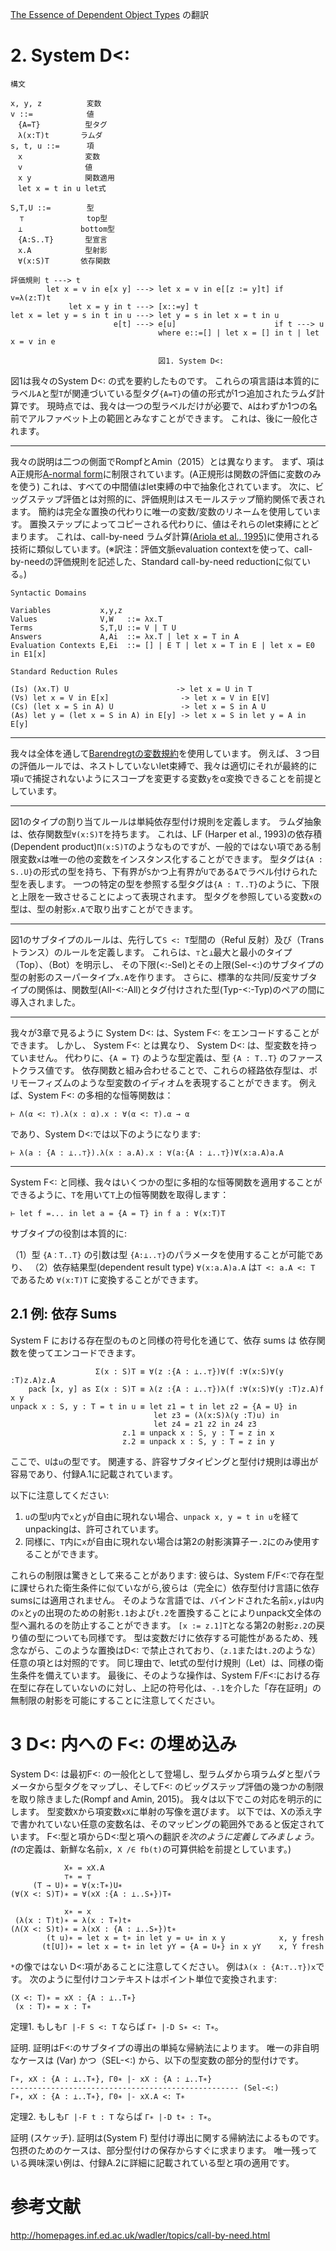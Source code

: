 [The Essence of Dependent Object Types](https://infoscience.epfl.ch/record/215280/files/paper_1.pdf) の翻訳

# 2. System D<:

	構文

	x, y, z          変数
	v ::=            値
	　{A=T}          型タグ
	　λ(x:T)t       ラムダ
	s, t, u ::=      項
	　x              変数
	　v              値
	　x y            関数適用
	　let x = t in u let式

	S,T,U ::=        型
	  ⊤              top型
	　⊥             bottom型
	　{A:S..T}       型宣言
	　x.A            型射影
	　∀(x:S)T       依存関数

	評価規則 t ---> t
	        let x = v in e[x y] ---> let x = v in e[[z := y]t] if v=λ(z:T)t
	             let x = y in t ---> [x::=y] t
	let x = let y = s in t in u ---> let y = s in let x = t in u
	                       e[t] ---> e[u]                      if t ---> u
	                                 where e::=[] | let x = [] in t | let x = v in e

	                                 図1. System D<:

図1は我々のSystem D<: の式を要約したものです。
これらの項言語は本質的にラベル`A`と型`T`が関連づいている型タグ`{A=T}`の値の形式が1つ追加されたラムダ計算です。
現時点では、我々は一つの型ラベルだけが必要で、`A`はわずか1つの名前でアルファベット上の範囲とみなすことができます。
これは、後に一般化されます。

----

我々の説明は二つの側面でRompfとAmin（2015）とは異なります。
まず、項はA正規形[A-normal form](https://en.wikipedia.org/wiki/A-normal_form "A-normal form")に制限されています。(A正規形は関数の評価に変数のみを使う)
これは、すべての中間値はlet束縛の中で抽象化されています。
次に、ビッグステップ評価とは対照的に、評価規則はスモールステップ簡約関係で表されます。
簡約は完全な置換の代わりに唯一の変数/変数のリネームを使用しています。
置換ステップによってコピーされる代わりに、値はそれらのlet束縛にとどまります。
これは、call-by-need ラムダ計算[(Ariola et al., 1995)](https://pdfs.semanticscholar.org/2c7d/7e94298797ab0b9fb4ce6df957474da65b6b.pdf)に使用される技術に類似しています。(※訳注：評価文脈evaluation contextを使って、call-by-needの評価規則を記述した、Standard call-by-need reductionに似ている。)

	Syntactic Domains

	Variables           x,y,z
	Values              V,W   ::= λx.T
	Terms               S,T,U ::= V | T U
	Answers             A,Ai  ::= λx.T | let x = T in A
	Evaluation Contexts E,Ei  ::= [] | E T | let x = T in E | let x = E0 in E1[x]

	Standard Reduction Rules

	(Is) (λx.T) U                        -> let x = U in T
	(Vs) let x = V in E[x]                -> let x = V in E[V]
	(Cs) (let x = S in A) U               -> let x = S in A U
	(As) let y = (let x = S in A) in E[y] -> let x = S in let y = A in E[y]

----
我々は全体を通して[Barendregtの変数規約](http://www21.in.tum.de/~berghofe/papers/CADE2007.pdf "Barendregt’s Variable Convention")を使用しています。
例えば、３つ目の評価ルールでは、ネストしていないlet束縛で、我々は適切にそれが最終的に項`u`で捕捉されないようにスコープを変更する変数`y`をα変換できることを前提としています。

----

図1のタイプの割り当てルールは単純依存型付け規則を定義します。
ラムダ抽象は、依存関数型`∀(x:S)T`を持ちます。
これは、LF (Harper et al., 1993)の依存積(Dependent product)`Π(x:S)T`のようなものですが、一般的ではない項である制限変数`x`は唯一の他の変数をインスタンス化することができます。
型タグは`{A : S..U}`の形式の型を持ち、下有界が`S`かつ上有界が`U`である`A`でラベル付けられた型を表します。
一つの特定の型を参照する型タグは`{A : T..T}`のように、下限と上限を一致させることによって表現されます。
型タグを参照している変数`x`の型は、型の射影`x.A`で取り出すことができます。

----

図1のサブタイプのルールは、先行して`S <: T`型間の（Reful 反射）及び（Trans トランス）のルールを定義します。
これらは、`⊤`と`⊥`最大と最小のタイプ（Top）、（Bot）を明示し、
その下限(<:-Sel)とその上限(Sel-<:)のサブタイプの型の射影のスーパータイプ`x.A`を作ります。
さらに、標準的な共同/反変サブタイプの関係は、関数型(All-<:-All)とタグ付けされた型(Typ-<:-Typ)のペアの間に導入されました。

----

我々が3章で見るように System D<: は、System F<: をエンコードすることができます。
しかし、 System F<: とは異なり、 System D<: は、型変数を持っていません。
代わりに、`{A = T}` のような型定義は、型 `{A : T..T}` のファーストクラス値です。
依存関数と組み合わせることで、これらの経路依存型は、ポリモーフィズムのような型変数のイディオムを表現することができます。
例えば、System F<: の多相的な恒等関数は：

	⊢ Λ(α <: ⊤).λ(x : α).x : ∀(α <: ⊤).α → α

であり、System D<:では以下のようになります:

	⊢ λ(a : {A : ⊥..⊤}).λ(x : a.A).x : ∀(a:{A : ⊥..⊤})∀(x:a.A)a.A

-----

System F<: と同様、我々はいくつかの型に多相的な恒等関数を適用することができるように、`T`を用いて`T`上の恒等関数を取得します：

	⊢ let f =... in let a = {A = T} in f a : ∀(x:T)T

サブタイプの役割は本質的に:

（1）型 `{A：T..T}` の引数は型 `{A:⊥..⊤}`のパラメータを使用することが可能であり、
（2）依存結果型(dependent result type) `∀(x:a.A)a.A` は`T <: a.A <: T` であるため `∀(x:T)T` に変換することができます。

## 2.1 例: 依存 Sums

System F における存在型のものと同様の符号化を通じて、依存 sums は 依存関数を使ってエンコードできます。

	                   Σ(x : S)T ≡ ∀(z :{A : ⊥..⊤})∀(f :∀(x:S)∀(y :T)z.A)z.A
	    pack [x, y] as Σ(x : S)T ≡ λ(z :{A : ⊥..⊤})λ(f :∀(x:S)∀(y :T)z.A)f x y
	unpack x : S, y : T = t in u ≡ let z1 = t in let z2 = {A = U} in
	                                let z3 = (λ(x:S)λ(y :T)u) in
	                                let z4 = z1 z2 in z4 z3
	                         z.1 ≡ unpack x : S, y : T = z in x
	                         z.2 ≡ unpack x : S, y : T = z in y

ここで、`U`は`u`の型です。
関連する、許容サブタイピングと型付け規則は導出が容易であり、付録A.1に記載されています。

以下に注意してください:

1. `u`の型`U`内で`x`と`y`が自由に現れない場合、`unpack x, y = t in u`を経てunpackingは、許可されています。
2. 同様に、`T`内に`x`が自由に現れない場合は第2の射影演算子ー`.2`にのみ使用することができます。

これらの制限は驚きとして来ることがあります: 彼らは、System F/F<:で存在型に課せられた衛生条件に似ていながら,彼らは（完全に）依存型付け言語に依存sumsには適用されません。
そのような言語では、バインドされた名前`x,y`は`U`内の`x`と`y`の出現のための射影`t.1`および`t.2`を置換することによりunpack文全体の型へ漏れるのを防止することができます。
`[x := z.1]T`となる第2の射影`z.2`の戻り値の型についても同様です。
型は変数だけに依存する可能性があるため、残念ながら、このような置換はD<: で禁止されており、（`z.1`または`t.2`のような）任意の項とは対照的です。
同じ理由で、let式の型付け規則（Let）は、同様の衛生条件を備えています。
最後に、そのような操作は、System F/F<:における存在型に存在していないのに対し、上記の符号化は、`-.1`を介した「存在証明」の無制限の射影を可能にすることに注意してください。

# 3 D<: 内への F<: の埋め込み

System D<: は最初F<: の一般化として登場し、型ラムダから項ラムダと型パラメータから型タグをマップし、そしてF<: のビッグステップ評価の幾つかの制限を取り除きました(Rompf and Amin, 2015)。
我々は以下でこの対応を明示的にします。
型変数`X`から項変数`xX`に単射の写像を選びます。
以下では、Xの添え字で書かれていない任意の変数名は、そのマッピングの範囲外であると仮定されています。
F<:型と項からD<:型と項への翻訳*を次のように定義してみましょう。
(t*の定義は、新鮮な名前`x, X /∈ fb(t)`の可算供給を前提としています。)

	            X∗ = xX.A
	            ⊤∗ = ⊤
	     (T → U)∗ = ∀(x:T∗)U∗
	(∀(X <: S)T)∗ = ∀(xX :{A : ⊥..S∗})T∗

	            x∗ = x
	 (λ(x : T)t)∗ = λ(x : T∗)t∗
	(Λ(X <: S)t)∗ = λ(xX : {A : ⊥..S∗})t∗
	        (t u)∗ = let x = t∗ in let y = u∗ in x y            x, y fresh
	       (t[U])∗ = let x = t∗ in let yY = {A = U∗} in x yY    x, Y fresh

`*`の像ではない D<:項があることに注意してください。
例は`λ(x : {A:⊤..⊤})x`です。
次のように型付けコンテキストはポイント単位で変換されます:

	(X <: T)∗ = xX : {A : ⊥..T∗}
	 (x : T)∗ = x : T∗

定理1. もしも`Γ |-F S <: T` ならば `Γ∗ |-D S∗ <: T∗`。

証明.
証明はF<:のサブタイプの導出の単純な帰納法によります。
唯一の非自明なケースは (Var) かつ（SEL-<:) から、以下の型変数の部分的型付けです。

	Γ∗, xX : {A : ⊥..T∗}, Γ0∗ |- xX : {A : ⊥..T∗}
	--------------------------------------------------- (Sel-<:)
	Γ∗, xX : {A : ⊥..T∗}, Γ0∗ |- xX.A <: T∗

定理2. もしも`Γ |-F t : T` ならば `Γ∗ |-D t∗ : T∗`。

証明 (スケッチ).
証明は(System F) 型付け導出に関する帰納法によるものです。
包摂のためのケースは、部分型付けの保存からすぐに求まります。
唯一残っている興味深い例は、付録A.2に詳細に記載されている型と項の適用です。

# 参考文献

http://homepages.inf.ed.ac.uk/wadler/topics/call-by-need.html
